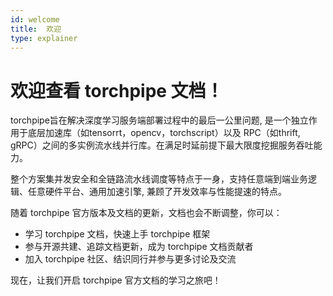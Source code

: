 ```yaml
---
id: welcome
title:  欢迎
type: explainer
---
```


# 欢迎查看 torchpipe 文档！
torchpipe旨在解决深度学习服务端部署过程中的最后一公里问题, 是一个独立作用于底层加速库（如tensorrt，opencv，torchscript）以及 RPC（如thrift, gRPC）之间的多实例流水线并行库。在满足时延前提下最大限度挖掘服务吞吐能力。

整个方案集并发安全和全链路流水线调度等特点于一身，支持任意端到端业务逻辑、任意硬件平台、通用加速引擎, 兼顾了开发效率与性能提速的特点。

随着 torchpipe 官方版本及文档的更新，文档也会不断调整，你可以：

- 学习 torchpipe 文档，快速上手 torchpipe 框架
- 参与开源共建、追踪文档更新，成为 torchpipe 文档贡献者
- 加入 torchpipe 社区、结识同行并参与更多讨论及交流

现在，让我们开启 torchpipe 官方文档的学习之旅吧！
